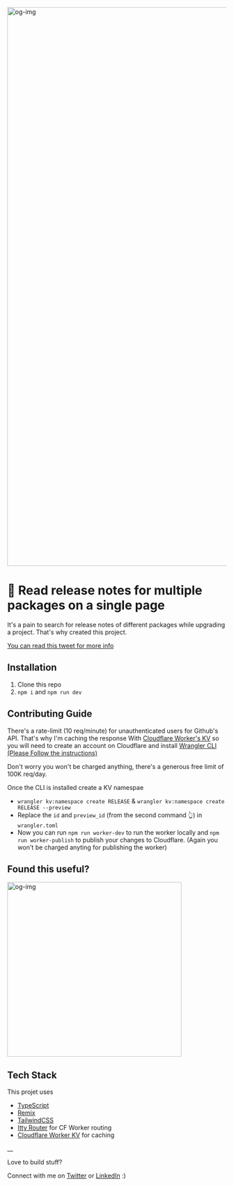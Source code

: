 <img width="1280" alt="og-img" src="https://user-images.githubusercontent.com/36589645/190708125-306d1d90-036a-4aab-a02a-02abfb76ded4.png">


# 📑 Read release notes for multiple packages on a single page


It's a pain to search for release notes of different packages while upgrading a project. That's why created this project. 

[You can read this tweet for more info](https://twitter.com/abhagsain/status/1569352819941216257)


## Installation

1. Clone this repo
2. `npm i` and `npm run dev` 

## Contributing Guide

There's a rate-limit (10 req/minute) for unauthenticated users for Github's API. 
That's why I'm caching the response With [Cloudflare Worker's KV](https://www.cloudflare.com/products/workers-kv/) so you will need to create an account on Cloudflare and install [Wrangler CLI (Please Follow the instructions)](https://developers.cloudflare.com/workers/wrangler/) 

Don't worry you won't be charged anything, there's a generous free limit of 100K req/day.

Once the CLI is installed create a KV namespae

- `wrangler kv:namespace create RELEASE` & `wrangler kv:namespace create RELEASE --preview`
- Replace the `id` and `preview_id` (from the second command 👆) in `wrangler.toml`
- Now you can run `npm run worker-dev` to run the worker locally and `npm run worker-publish` to publish your changes to Cloudflare. (Again you won't be charged anyting for publishing the worker)

## Found this useful?

<img width="400" alt="og-img" src="https://user-images.githubusercontent.com/36589645/190842490-03fb820c-4efd-4c8e-ba1f-c6e680c94433.gif">


## Tech Stack


This projet uses

- [TypeScript](https://typescriptlang.org/)
- [Remix](https://remix.run/docs/en/v1)
- [TailwindCSS](https://tailwindcss.com/)
- [Itty Router](https://github.com/kwhitley/itty-router) for CF Worker routing
- [Cloudflare Worker KV](https://developers.cloudflare.com/workers/learning/how-kv-works/) for caching

__ 

Love to build stuff? 

Connect with me on [Twitter](https://twitter.com/abhagsain) or [LinkedIn](https://linkedin.com/in/anurag-bhagsain/) :)
